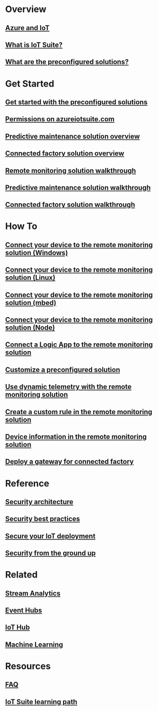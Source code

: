 # Overview
## [Azure and IoT](iot-suite-what-is-azure-iot.md)
## [What is IoT Suite?](iot-suite-overview.md)
## [What are the preconfigured solutions?](iot-suite-what-are-preconfigured-solutions.md)


# Get Started
## [Get started with the preconfigured solutions](iot-suite-getstarted-preconfigured-solutions.md)
## [Permissions on azureiotsuite.com](iot-suite-permissions.md)
## [Predictive maintenance solution overview](iot-suite-predictive-overview.md)
## [Connected factory solution overview](iot-suite-connected-factory-overview.md)
## [Remote monitoring solution walkthrough](iot-suite-remote-monitoring-sample-walkthrough.md)
## [Predictive maintenance solution walkthrough](iot-suite-predictive-walkthrough.md)
## [Connected factory solution walkthrough](iot-suite-connected-factory-sample-walkthrough.md)

# How To
## [Connect your device to the remote monitoring solution (Windows)](iot-suite-connecting-devices.md)
## [Connect your device to the remote monitoring solution (Linux)](iot-suite-connecting-devices-linux.md)
## [Connect your device to the remote monitoring solution (mbed)](iot-suite-connecting-devices-mbed.md)
## [Connect your device to the remote monitoring solution (Node)](iot-suite-connecting-devices-node.md)
## [Connect a Logic App to the remote monitoring solution](iot-suite-logic-apps-tutorial.md)
## [Customize a preconfigured solution](iot-suite-guidance-on-customizing-preconfigured-solutions.md)
## [Use dynamic telemetry with the remote monitoring solution](iot-suite-dynamic-telemetry.md)
## [Create a custom rule in the remote monitoring solution](iot-suite-custom-rule.md)
## [Device information in the remote monitoring solution](iot-suite-remote-monitoring-device-info.md)
## [Deploy a gateway for connected factory](iot-suite-connected-factory-gateway-deployment.md)

# Reference
## [Security architecture](iot-security-architecture.md)
## [Security best practices](iot-security-best-practices.md)
## [Secure your IoT deployment](iot-suite-security-deployment.md)
## [Security from the ground up](securing-iot-ground-up.md)

# Related
## [Stream Analytics](/azure/stream-analytics/)
## [Event Hubs](/azure/event-hubs/)
## [IoT Hub](/azure/iot-hub/)
## [Machine Learning](/azure/machine-learning/)

# Resources
## [FAQ](iot-suite-faq.md)
## [IoT Suite learning path](https://azure.microsoft.com/documentation/learning-paths/iot-suite/)




